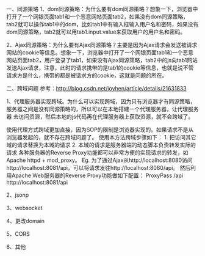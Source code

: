 一、同源策略
1、dom同源策略：为什么要有dom同源策略？想象一下，浏览器中打开了一个网银页面tab1和一个恶意网站页面tab2，如果没有dom同源策略，tab2就可以操作tab1中的dom，比如tab1中有输入框输入用户名和密码，如果没有dom同源策略，tab2就可以用tab1.input.value来获取用户的用户名和密码。

2、Ajax同源策略：为什么要有Ajax同源策略？主要是因为Ajax请求会发送被请求网站的cookie等信息。想象一下，浏览器中打开了一个网银页面tab1和一个恶意网站页面tab2，用户登录了tab1，如果没有Ajax同源策略，tab2中的js向tab1网站发送Ajax请求，注意，此时的请求携带的是tab1的cookie等信息，也就是说不管请求方是什么，携带的都是被请求方的cookie，这就是问题的所在。




二、跨域问题
参考：http://blog.csdn.net/joyhen/article/details/21631833

1、代理服务器实现跨域。为什么可以实现跨域，因为只有浏览器才有同源策略，服务器之间是没有同源策略的，所以可以在本地搭建一个代理服务器，让代理服务器
去访问资源，然后本地的js代码再在代理服务器上获取资源，就不会跨域了。

 使用代理方式跨域更加直接，因为SOP的限制是浏览器实现的。如果请求不是从浏览器发起的，就不存在跨域问题了。
    使用本方法跨域步骤如下：
    1. 把访问其它域的请求替换为本域的请求
    2. 本域的请求是服务器端的动态脚本负责转发实际的请求
    各种服务器的Reverse Proxy功能都可以非常方便的实现请求的转发，如Apache httpd + mod_proxy。
    Eg.
    为了通过Ajax从http://localhost:8080访问http://localhost:8081/api，可以将请求发往http://localhost:8080/api。
    然后利用Apache Web服务器的Reverse Proxy功能做如下配置：
        ProxyPass /api http://localhost:8081/api


2、jsonp

3、websocket

4、更改domain

5、CORS

6、其他
